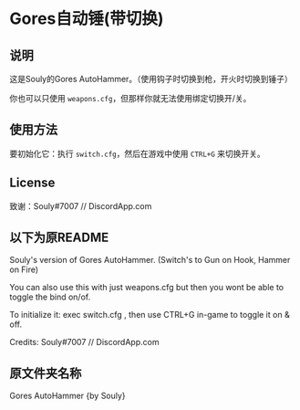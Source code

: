 # Gores自动锤(带切换)

## 说明

这是Souly的Gores AutoHammer。（使用钩子时切换到枪，开火时切换到锤子）

你也可以只使用 `weapons.cfg`，但那样你就无法使用绑定切换开/关。

## 使用方法

要初始化它：执行 `switch.cfg`，然后在游戏中使用 `CTRL+G` 来切换开关。

## License

致谢：Souly#7007 // DiscordApp.com

## 以下为原README

Souly's version of Gores AutoHammer. (Switch's to Gun on Hook, Hammer on Fire)

You can also use this with just weapons.cfg but then you wont be able to toggle the bind on/of.

To initialize it: exec switch.cfg , then use CTRL+G in-game to toggle it on & off.

Credits: Souly#7007 // DiscordApp.com

## 原文件夹名称
Gores AutoHammer {by Souly}